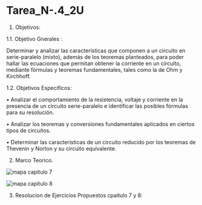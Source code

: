# Tarea_N-.4_2U

1. Objetivos:

1.1. Objetivo Gnerales :

Determinar y analizar las características que componen a un circuito en serie-paralelo (mixto), además de los teoremas planteados, para poder hallar las ecuaciones que permitan obtener la corriente en un circuito, mediante fórmulas y teoremas fundamentales, tales como la de Ohm y Kirchhoff.

1.2. Objetivos Especificos:

•	Analizar el comportamiento de la resistencia, voltaje y corriente en la presencia de un circuito serie-paralelo e identificar las posibles fórmulas para su resolución.

•	Analizar los teoremas y conversiones fundamentales aplicados en ciertos tipos de circuitos. 

•	Determinar las características de un circuito reducido por los teoremas de Thevenin y Norton y su circuito equivalente. 

2. Marco Teorico.

![mapa capitulo 7](https://user-images.githubusercontent.com/105687375/176831371-0c80cfca-5a28-4430-9660-c8f3a7254962.png)

![mapa capitulo 8](https://user-images.githubusercontent.com/105687375/176831391-1e17ed20-47bc-4c09-97f8-4033729564d2.png)

3. Resolucion de Ejercicios Propuestos cpaitulo 7 y 8:




